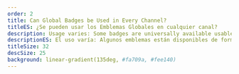```yaml
---
order: 2
title: Can Global Badges be Used in Every Channel?
titleES: ¿Se pueden usar los Emblemas Globales en cualquier canal?
description: Usage varies: Some badges are universally available usable everywhere, others are restricted to the channel where they were unlocked, and some are reserved for platform personnel or Twitch Staff.
descriptionES: El uso varía: Algunos emblemas están disponibles de forma universal utilizables en todas partes, otros están restringidos al canal donde se desbloquearon, y algunos están dirigidos a personal especial o personal específico.
titleSize: 32
descSize: 25
background: linear-gradient(135deg, #fa709a, #fee140)
---
```

